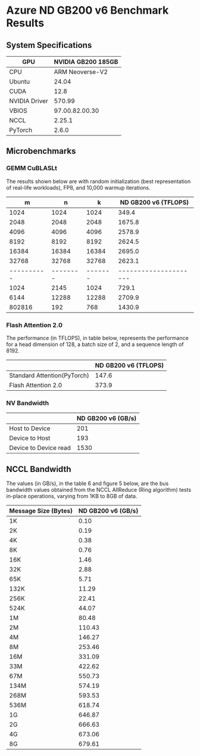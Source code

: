 # Azure ND GB200 v6 Benchmark Results

## System Specifications

| GPU           | NVIDIA GB200 185GB |
|---------------|-------------------|
| CPU           | ARM Neoverse-V2 |
| Ubuntu        |   24.04  |
| CUDA          |   12.8  |
| NVIDIA Driver | 570.99  |
| VBIOS         | 97.00.82.00.30 |
| NCCL          |    2.25.1 |
| PyTorch       |    2.6.0   |


## Microbenchmarks
### GEMM CuBLASLt 

The results shown below are with random initialization (best representation of real-life workloads), FP8, and 10,000 warmup iterations.

| m           | n         | k        | ND GB200 v6 (TFLOPS)    |
| ----------- | --------- | -------- | ---------------------- |
| 1024        | 1024      | 1024     | 349.4                  |
| 2048        | 2048      | 2048     | 1675.8                |
| 4096        | 4096      | 4096     | 2578.9                |
| 8192        | 8192      | 8192     | 2624.5                 |
| 16384       | 16384     | 16384    | 2695.0                 |
| 32768       | 32768     | 32768    | 2623.1                 |
| \---------- | \-------- | \------- | \--------------------- |
| 1024        | 2145      | 1024     | 729.1                  |
| 6144        | 12288     | 12288    | 2709.9                 |
| 802816      | 192       | 768      | 1430.9                  |


### Flash Attention 2.0

The performance (in TFLOPS), in table below, represents the performance for a head dimension of 128, a batch size of 2, and a sequence length of 8192.

|       | ND GB200 v6 (TFLOPS) |
| ----- | ----------------- |
| Standard Attention(PyTorch)  | 147.6   |
| Flash Attention 2.0   | 373.9  |

### NV Bandwidth

|                       | ND GB200 v6 (GB/s) |
| --------------------- | ----------------- |
| Host to Device        | 201                |
| Device to Host        | 193                |
| Device to Device read |  1530              |


## NCCL Bandwidth

The values (in GB/s), in the table 6 and figure 5 below, are the bus bandwidth values obtained from the NCCL AllReduce (Ring algorithm) tests in-place operations, varying from 1KB to 8GB of data.

| Message Size (Bytes) | ND GB200 v6 (GB/s) |
| -------------------- | ----------------- |
| 1K          | 0.10            |
| 2K          | 0.19            |
| 4K          | 0.38            |
| 8K          | 0.76            |
| 16K         | 1.46            |
| 32K         | 2.88            |
| 65K         | 5.71            |
| 132K        | 11.29           |
| 256K        | 22.41           |
| 524K        | 44.07           |
| 1M          | 80.48           |
| 2M          | 110.43          |
| 4M          | 146.27          |
| 8M          | 253.46          |
| 16M         | 331.09          |
| 33M         | 422.62          |
| 67M         | 550.73          |
| 134M        | 574.19          |
| 268M        | 593.53          |
| 536M        | 618.74          |
| 1G          | 646.87          |
| 2G          | 666.63          |
| 4G          | 673.06          |
| 8G          | 679.61          |


